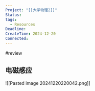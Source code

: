 ```yaml
---
Project: "[[大学物理2]]"
Status: 
tags:
  - Resources
Deadline: 
CreateTime: 2024-12-20
Connected:
---
```


#review

## 电磁感应
![[Pasted image 20241220220042.png]]

